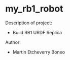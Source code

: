 # my_rb1_robot

Description of project:
* Build RB1 URDF Replica

Author:
* Martin Etcheverry Boneo 


